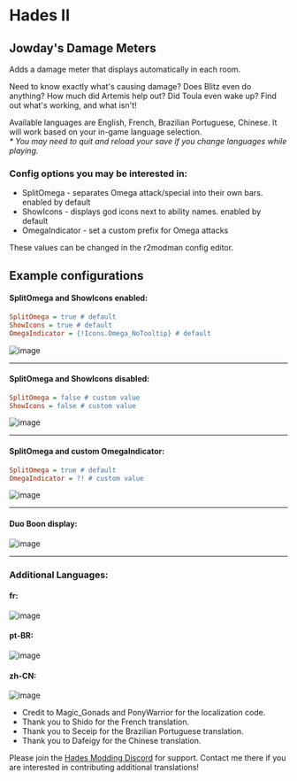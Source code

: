 # Hades II

## Jowday's Damage Meters

Adds a damage meter that displays automatically in each room.

Need to know exactly what's causing damage? Does Blitz even do anything? How much did Artemis help out? Did Toula even wake up? Find out what's working, and what isn't!

Available languages are English, French, Brazilian Portuguese, Chinese. It will work based on your in-game language selection. \
_* You may need to quit and reload your save if you change languages while playing._

### Config options you may be interested in:
 - SplitOmega - separates Omega attack/special into their own bars. enabled by default
 - ShowIcons - displays god icons next to ability names. enabled by default
 - OmegaIndicator - set a custom prefix for Omega attacks

These values can be changed in the r2modman config editor.

## Example configurations
#### SplitOmega and ShowIcons enabled:
```ini
SplitOmega = true # default
ShowIcons = true # default
OmegaIndicator = {!Icons.Omega_NoTooltip} # default
```
![image](https://github.com/The-Black-Lodge/JowdayDamageMeter/assets/7319207/d8e63eeb-df7f-46f0-b610-50bf0d5752f8)

---

#### SplitOmega and ShowIcons disabled:
```ini
SplitOmega = false # custom value
ShowIcons = false # custom value
```
![image](https://github.com/The-Black-Lodge/JowdayDamageMeter/assets/7319207/b9b516a7-3d34-4c9e-bb3a-b0d561fec5a3)

---

#### SplitOmega and custom OmegaIndicator:
```ini
SplitOmega = true # default
OmegaIndicator = ?! # custom value
```
![image](https://github.com/The-Black-Lodge/JowdayDamageMeter/assets/7319207/a77f17e3-fe5e-4bc1-a13e-403dabef4bf8)

---

#### Duo Boon display:
![image](https://github.com/The-Black-Lodge/JowdayDamageMeter/assets/7319207/334cbbdd-2797-406c-9d86-1b30b85582bb)

---

### Additional Languages:

#### fr:
![image](https://github.com/The-Black-Lodge/JowdayDamageMeter/assets/7319207/6466a924-97ce-4327-8a8a-4e3f4c5f2273)

#### pt-BR:
![image](https://github.com/The-Black-Lodge/JowdayDamageMeter/assets/7319207/12de43b6-3c63-4740-b606-31f088dfa4e0)

#### zh-CN:
![image](https://github.com/The-Black-Lodge/JowdayDamageMeter/assets/7319207/c320ebab-02fa-4316-b431-fd268dd493ed)



- Credit to Magic_Gonads and PonyWarrior for the localization code.
- Thank you to Shido for the French translation.
- Thank you to Seceip for the Brazilian Portuguese translation.
- Thank you to Dafeigy for the Chinese translation.

Please join the [Hades Modding Discord](https://discord.gg/KuMbyrN) for support. Contact me there if you are interested in contributing additional translations!
